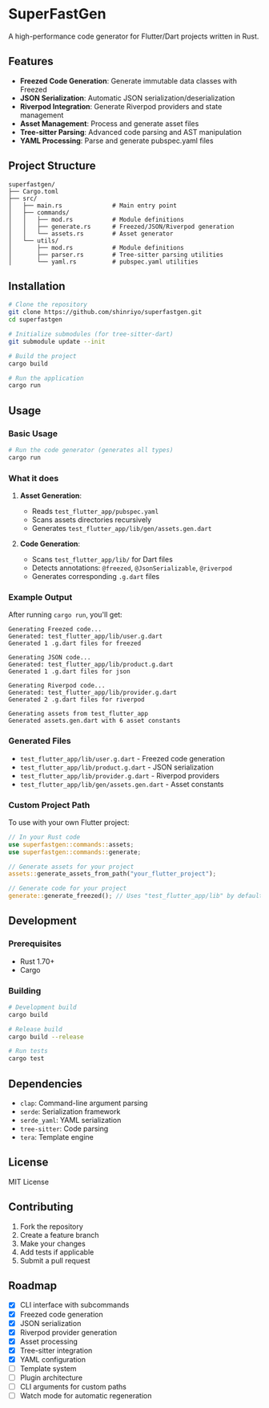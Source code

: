 # SuperFastGen

A high-performance code generator for Flutter/Dart projects written in Rust.

## Features

- **Freezed Code Generation**: Generate immutable data classes with Freezed
- **JSON Serialization**: Automatic JSON serialization/deserialization
- **Riverpod Integration**: Generate Riverpod providers and state management
- **Asset Management**: Process and generate asset files
- **Tree-sitter Parsing**: Advanced code parsing and AST manipulation
- **YAML Processing**: Parse and generate pubspec.yaml files

## Project Structure

```
superfastgen/
├── Cargo.toml
├── src/
│   ├── main.rs              # Main entry point
│   ├── commands/
│   │   ├── mod.rs           # Module definitions
│   │   ├── generate.rs      # Freezed/JSON/Riverpod generation
│   │   └── assets.rs        # Asset generator
│   └── utils/
│       ├── mod.rs           # Module definitions
│       ├── parser.rs        # Tree-sitter parsing utilities
│       └── yaml.rs          # pubspec.yaml utilities
```

## Installation

```bash
# Clone the repository
git clone https://github.com/shinriyo/superfastgen.git
cd superfastgen

# Initialize submodules (for tree-sitter-dart)
git submodule update --init

# Build the project
cargo build

# Run the application
cargo run
```

## Usage

### Basic Usage

```bash
# Run the code generator (generates all types)
cargo run
```

### What it does

1. **Asset Generation**:

   - Reads `test_flutter_app/pubspec.yaml`
   - Scans assets directories recursively
   - Generates `test_flutter_app/lib/gen/assets.gen.dart`

2. **Code Generation**:
   - Scans `test_flutter_app/lib/` for Dart files
   - Detects annotations: `@freezed`, `@JsonSerializable`, `@riverpod`
   - Generates corresponding `.g.dart` files

### Example Output

After running `cargo run`, you'll get:

```
Generating Freezed code...
Generated: test_flutter_app/lib/user.g.dart
Generated 1 .g.dart files for freezed

Generating JSON code...
Generated: test_flutter_app/lib/product.g.dart
Generated 1 .g.dart files for json

Generating Riverpod code...
Generated: test_flutter_app/lib/provider.g.dart
Generated 2 .g.dart files for riverpod

Generating assets from test_flutter_app
Generated assets.gen.dart with 6 asset constants
```

### Generated Files

- `test_flutter_app/lib/user.g.dart` - Freezed code generation
- `test_flutter_app/lib/product.g.dart` - JSON serialization
- `test_flutter_app/lib/provider.g.dart` - Riverpod providers
- `test_flutter_app/lib/gen/assets.gen.dart` - Asset constants

### Custom Project Path

To use with your own Flutter project:

```rust
// In your Rust code
use superfastgen::commands::assets;
use superfastgen::commands::generate;

// Generate assets for your project
assets::generate_assets_from_path("your_flutter_project");

// Generate code for your project
generate::generate_freezed(); // Uses "test_flutter_app/lib" by default
```

## Development

### Prerequisites

- Rust 1.70+
- Cargo

### Building

```bash
# Development build
cargo build

# Release build
cargo build --release

# Run tests
cargo test
```

## Dependencies

- `clap`: Command-line argument parsing
- `serde`: Serialization framework
- `serde_yaml`: YAML serialization
- `tree-sitter`: Code parsing
- `tera`: Template engine

## License

MIT License

## Contributing

1. Fork the repository
2. Create a feature branch
3. Make your changes
4. Add tests if applicable
5. Submit a pull request

## Roadmap

- [x] CLI interface with subcommands
- [x] Freezed code generation
- [x] JSON serialization
- [x] Riverpod provider generation
- [x] Asset processing
- [x] Tree-sitter integration
- [x] YAML configuration
- [ ] Template system
- [ ] Plugin architecture
- [ ] CLI arguments for custom paths
- [ ] Watch mode for automatic regeneration
